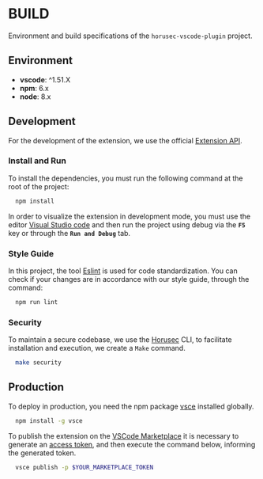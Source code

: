 # BUILD

Environment and build specifications of the `horusec-vscode-plugin` project.

## Environment

- **vscode**: ^1.51.X
- **npm**: 6.x
- **node**: 8.x

## Development

For the development of the extension, we use the official [Extension API](https://code.visualstudio.com/api).

### Install and Run

To install the dependencies, you must run the following command at the root of the project:

```bash
  npm install
```

In order to visualize the extension in development mode, you must use the editor [Visual Studio code](https://code.visualstudio.com/) and then run the project using debug via the **`F5`** key or through the **`Run and Debug`** tab.

### Style Guide

In this project, the tool [Eslint](https://eslint.org/) is used for code standardization. You can check if your changes are in accordance with our style guide, through the command:

```bash
  npm run lint
```

### Security

To maintain a secure codebase, we use the [Horusec](https://horusec.io/site/) CLI, to facilitate installation and execution, we create a `Make` command.

```bash
  make security
```

## Production

To deploy in production, you need the npm package [vsce](https://www.npmjs.com/package/vsce) installed globally.

```bash
  npm install -g vsce
```

To publish the extension on the [VSCode Marketplace](https://marketplace.visualstudio.com/vscode) it is necessary to generate an [access token](https://code.visualstudio.com/api/working-with-extensions/publishing-extension#get-a-personal-access-token), and then execute the command below, informing the generated token.

```bash
  vsce publish -p $YOUR_MARKETPLACE_TOKEN
```
